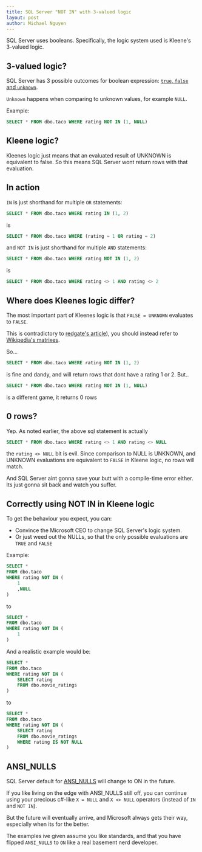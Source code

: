 ```yaml
---
title: SQL Server "NOT IN" with 3-valued logic
layout: post
author: Michael Nguyen
---
```

SQL Server uses booleans. Specifically, the logic system used is Kleene's 3-valued logic.

## 3-valued logic?
SQL Server has 3 possible outcomes for boolean expression: [`true`, `false` and `unknown`](https://en.wikipedia.org/wiki/Three-valued_logic#Kleene_and_Priest_logics).

`Unknown` happens when comparing to unknown values, for example `NULL`.

Example:

```sql
SELECT * FROM dbo.taco WHERE rating NOT IN (1, NULL)
```

## Kleene logic?
Kleenes logic just means that an evaluated result of UNKNOWN is equivalent to false. So this means SQL Server wont return rows with that evaluation.

## In action
`IN` is just shorthand for multiple `OR` statements:

```sql
SELECT * FROM dbo.taco WHERE rating IN (1, 2)
```

is

```sql
SELECT * FROM dbo.taco WHERE (rating = 1 OR rating = 2)
```

and `NOT IN` is just shorthand for multiple `AND` statements:

```sql
SELECT * FROM dbo.taco WHERE rating NOT IN (1, 2)
```

is

```sql
SELECT * FROM dbo.taco WHERE rating <> 1 AND rating <> 2
```

## Where does Kleenes logic differ?
The most important part of Kleenes logic is that `FALSE = UNKNOWN` evaluates to `FALSE`.

This is contradictory to [redgate's article](https://www.red-gate.com/simple-talk/sql/learn-sql-server/sql-and-the-snare-of-three-valued-logic/)), you should instead refer to [Wikipedia's matrixes](https://en.wikipedia.org/wiki/Three-valued_logic#Kleene_and_Priest_logics).

So...

```sql
SELECT * FROM dbo.taco WHERE rating NOT IN (1, 2)
```

is fine and dandy, and will return rows that dont have a rating 1 or 2. But..

```sql
SELECT * FROM dbo.taco WHERE rating NOT IN (1, NULL)
```

is a different game, it returns 0 rows

## 0 rows?
Yep. As noted earlier, the above sql statement is actually

```sql
SELECT * FROM dbo.taco WHERE rating <> 1 AND rating <> NULL
```

the `rating <> NULL` bit is evil. Since comparison to NULL is UNKNOWN, and UNKNOWN evaluations are equivalent to `FALSE` in Kleene logic, no rows will match.

And SQL Server aint gonna save your butt with a compile-time error either. Its just gonna sit back and watch you suffer.

## Correctly using NOT IN in Kleene logic
To get the behaviour you expect, you can:

* Convince the Microsoft CEO to change SQL Server's logic system.
* Or just weed out the NULLs, so that the only possible evaluations are `TRUE` and `FALSE`

Example:

```sql
SELECT *
FROM dbo.taco
WHERE rating NOT IN (
	1
	,NULL
)
```

to

```sql
SELECT *
FROM dbo.taco
WHERE rating NOT IN (
	1
)
```

And a realistic example would be:
```sql
SELECT *
FROM dbo.taco
WHERE rating NOT IN (
	SELECT rating
	FROM dbo.movie_ratings
)
```

to

```sql
SELECT *
FROM dbo.taco
WHERE rating NOT IN (
	SELECT rating
	FROM dbo.movie_ratings
	WHERE rating IS NOT NULL
)
```

## ANSI_NULLS
SQL Server default for [ANSI_NULLS](https://docs.microsoft.com/en-us/sql/t-sql/statements/set-ansi-nulls-transact-sql?view=sql-server-2017#remarks) will change to ON in the future.

If you like living on the edge with ANSI_NULLS still off, you can continue using your precious c#-like `X = NULL` and `X <> NULL` operators (instead of `IN` and `NOT IN`).

But the future will eventually arrive, and Microsoft always gets their way, especially when its for the better.

The examples ive given assume you like standards, and that you have flipped `ANSI_NULLS` to `ON` like a real basement nerd developer.
